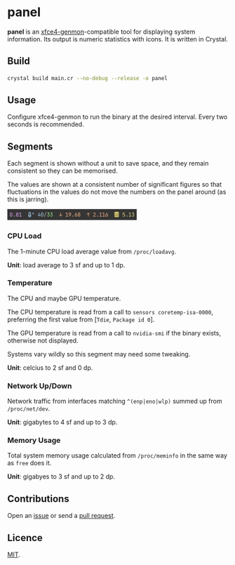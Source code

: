 # panel

**panel** is an [xfce4-genmon](https://docs.xfce.org/panel-plugins/xfce4-genmon-plugin/start)-compatible tool for displaying system information. Its output is numeric statistics with icons. It is written in Crystal.

## Build

```bash
crystal build main.cr --no-debug --release -o panel
```

## Usage

Configure xfce4-genmon to run the binary at the desired interval. Every two seconds is recommended.

## Segments

Each segment is shown without a unit to save space, and they remain consistent so they can be memorised.

The values are shown at a consistent number of significant figures so that fluctuations in the values do not move the numbers on the panel around (as this is jarring).

![](images/panel.png)

### CPU Load

The 1-minute CPU load average value from `/proc/loadavg`.

**Unit**: load average to 3 sf and up to 1 dp.

### Temperature

The CPU and maybe GPU temperature.

The CPU temperature is read from a call to `sensors coretemp-isa-0000`, preferring the first value from [`Tdie`, `Package id 0`].

The GPU temperature is read from a call to `nvidia-smi` if the binary exists, otherwise not displayed.

Systems vary wildly so this segment may need some tweaking.

**Unit**: celcius to 2 sf and 0 dp.

### Network Up/Down

Network traffic from interfaces matching `^(enp|eno|wlp)` summed up from `/proc/net/dev`.

**Unit**: gigabytes to 4 sf and up to 3 dp.

### Memory Usage

Total system memory usage calculated from `/proc/meminfo` in the same way as `free` does it.

**Unit**: gigabyes to 3 sf and up to 2 dp.

## Contributions

Open an [issue](https://github.com/crdx/panel/issues) or send a [pull request](https://github.com/crdx/panel/pulls).

## Licence

[MIT](LICENCE.md).
